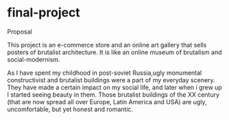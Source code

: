# final-project
Proposal

This project is an e-commerce store and an online art gallery that sells posters of brutalist architecture.
It is like an online museum of brutalism and social-modernism. 

As I have spent my childhood in post-soviet Russia,ugly monumental constructivist and brutalist buildings were a part of my everyday scenery. They have made a certain impact on my social life, and later when i grew up I started seeing beauty in them. Those brutalist buildings of the XX century (that are now spread all over Europe, Latin America and USA) are ugly, uncomfortable, but yet honest and romantic.
